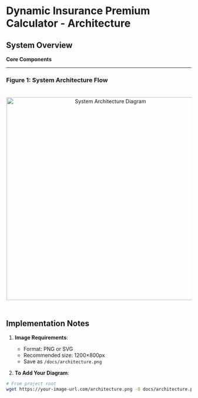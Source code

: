 # Dynamic Insurance Premium Calculator - Architecture

## System Overview

**Core Components**

---

### Figure 1: System Architecture Flow
<div align="center">
  <!-- Use either option below -->
  
  <!-- Option 1: Relative path (image in your repo) -->
  <img src="./architecture.png" width="550" alt="System Architecture Diagram" style="border: 1px solid #eee; margin: 20px 0;">

  <!-- Option 2: Absolute path (if hosted elsewhere) -->
  <!-- <img src="[https://example.com/your-image.png](https://github.com/rohithreddie1/Dynamic-Insurance-Premium-Calculator/blob/885edb6b74cdfc390902847f0c81f9d48583c070/docs/Architecture%20image.png)" width="550"> -->
</div>

## Implementation Notes

1. **Image Requirements**:
   - Format: PNG or SVG
   - Recommended size: 1200×800px
   - Save as `/docs/architecture.png`

2. **To Add Your Diagram**:
```bash
# From project root
wget https://your-image-url.com/architecture.png -O docs/architecture.png
